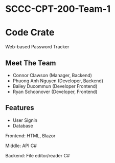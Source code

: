# SCCC-CPT-200-Team-1
# Code Crate
Web-based Password Tracker

## Meet The Team
- Connor Clawson (Manager, Backend)
- Phuong Anh Nguyen (Developer, Backend)
- Bailey Ducommun (Developer Frontend)
- Ryan Schoonover (Developer, Frontend)

## Features
- User Signin
- Database

Frontend: HTML, Blazor

Middle: API C#

Backend: File editor/reader C#
